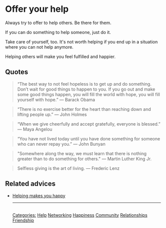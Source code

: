 # Offer your help

Always try to offer to help others. Be there for them.

If you can do something to help someone, just do it.

Take care of yourself, too. It's not worth helping if you end up in a situation where you can not help anymore.

Helping others will make you feel fulfilled and happier.

## Quotes

> “The best way to not feel hopeless is to get up and do something. Don’t wait for good things to happen to you. If you go out and make some good things happen, you will fill the world with hope, you will fill yourself with hope.” ― Barack Obama

> “There is no exercise better for the heart than reaching down and lifting people up.” ― John Holmes

> “When we give cheerfully and accept gratefully, everyone is blessed.” ― Maya Angelou

> “You have not lived today until you have done something for someone who can never repay you.” ― John Bunyan

> "Somewhere along the way, we must learn that there is nothing greater than to do something for others." ― Martin Luther King Jr.

> Selfless giving is the art of living. ― Frederic Lenz

## Related advices

- [Helping makes you happy](../Helping%20makes%20you%20happy/index.md)<hr/><br/>[Categories:](../Categories/index.md) [Help](../Categories/Help.md) [Networking](../Categories/Networking.md) [Happiness](../Categories/Happiness.md) [Community](../Categories/Community.md) [Relationships](../Categories/Relationships.md) [Friendship](../Categories/Friendship.md)